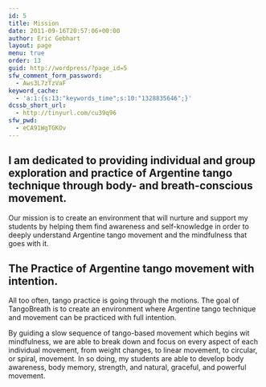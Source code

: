 ```yaml
---
id: 5
title: Mission
date: 2011-09-16T20:57:06+00:00
author: Eric Gebhart
layout: page
menu: true
order: 13
guid: http://wordpress/?page_id=5
sfw_comment_form_password:
  - Aws3L7zTzVaF
keyword_cache:
  - 'a:1:{s:13:"keywords_time";s:10:"1328835646";}'
dcssb_short_url:
  - http://tinyurl.com/cu39q96
sfw_pwd:
  - eCA91WgTGKOv
---
```

## I am dedicated to providing individual and group exploration and practice of Argentine tango technique through body- and breath-conscious movement.

<div>
  Our mission is to create an environment that will nurture and support my students by helping them find awareness and self-knowledge in order to deeply understand Argentine tango movement and the mindfulness that goes with it.
</div>


## The Practice of Argentine tango movement with intention.

<div>
  <p>
    All too often, tango practice is going through the motions. The goal of TangoBreath is to create an environment where Argentine tango technique and movement can be practiced with full intention.
  </p>
  
  <div>
    By guiding a slow sequence of tango-based movement which begins wit mindfulness, we are able to break down and focus on every aspect of each individual movement, from weight changes, to linear movement, to circular, or spiral, movement. 
In so doing, my students are able to develop body awareness, body memory, strength, and natural, graceful, and powerful movement.
  </div>
</div>

